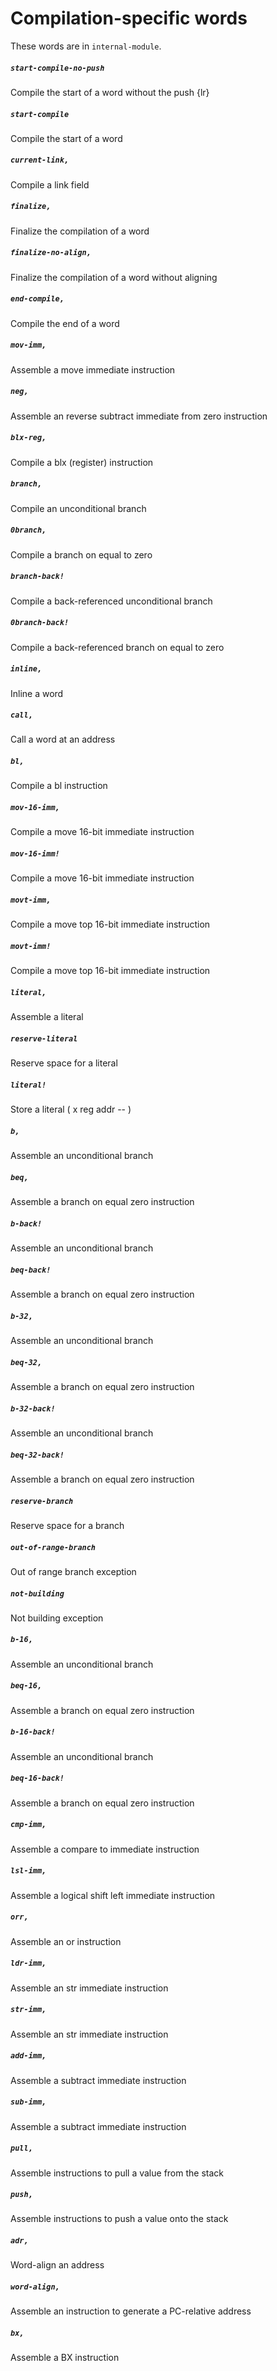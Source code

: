 # Compilation-specific words

These words are in `internal-module`.

##### `start-compile-no-push`

Compile the start of a word without the push {lr}

##### `start-compile`

Compile the start of a word

##### `current-link,`

Compile a link field

##### `finalize,`

Finalize the compilation of a word
	
##### `finalize-no-align,`

Finalize the compilation of a word without aligning

##### `end-compile,`

Compile the end of a word

##### `mov-imm,`

Assemble a move immediate instruction

##### `neg,`

Assemble an reverse subtract immediate from zero instruction

##### `blx-reg,`

Compile a blx (register) instruction
	
##### `branch,`

Compile an unconditional branch

##### `0branch,`

Compile a branch on equal to zero

##### `branch-back!`

Compile a back-referenced unconditional branch

##### `0branch-back!`

Compile a back-referenced branch on equal to zero

##### `inline,`

Inline a word
	
##### `call,`

Call a word at an address
	
##### `bl,`

Compile a bl instruction

##### `mov-16-imm,`

Compile a move 16-bit immediate instruction

##### `mov-16-imm!`

Compile a move 16-bit immediate instruction

##### `movt-imm,`

Compile a move top 16-bit immediate instruction

##### `movt-imm!`

Compile a move top 16-bit immediate instruction

##### `literal,`

Assemble a literal

##### `reserve-literal`

Reserve space for a literal

##### `literal!`

Store a literal ( x reg addr -- )
	
##### `b,`

Assemble an unconditional branch

##### `beq,`

Assemble a branch on equal zero instruction

##### `b-back!`

Assemble an unconditional branch

##### `beq-back!`

Assemble a branch on equal zero instruction

##### `b-32,`

Assemble an unconditional branch

##### `beq-32,`

Assemble a branch on equal zero instruction

##### `b-32-back!`

Assemble an unconditional branch

##### `beq-32-back!`

Assemble a branch on equal zero instruction

##### `reserve-branch`

Reserve space for a branch

##### `out-of-range-branch`

Out of range branch exception

##### `not-building`

Not building exception
	
##### `b-16,`

Assemble an unconditional branch

##### `beq-16,`

Assemble a branch on equal zero instruction

##### `b-16-back!`

Assemble an unconditional branch

##### `beq-16-back!`

Assemble a branch on equal zero instruction

##### `cmp-imm,`

Assemble a compare to immediate instruction

##### `lsl-imm,`

Assemble a logical shift left immediate instruction

##### `orr,`

Assemble an or instruction

##### `ldr-imm,`

Assemble an str immediate instruction

##### `str-imm,`

Assemble an str immediate instruction

##### `add-imm,`

Assemble a subtract immediate instruction

##### `sub-imm,`

Assemble a subtract immediate instruction

##### `pull,`

Assemble instructions to pull a value from the stack

##### `push,`

Assemble instructions to push a value onto the stack

##### `adr,`

Word-align an address

##### `word-align,`

Assemble an instruction to generate a PC-relative address

##### `bx,`

Assemble a BX instruction
